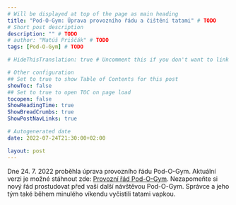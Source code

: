 ```yaml
---
# Will be displayed at top of the page as main heading
title: "Pod-O-Gym: Úprava provozního řádu a čištění tatami" # TODO
# Short post description
description: "" # TODO
# author: "Matúš Priščák" # TODO
tags: [Pod-O-Gym] # TODO

# HideThisTranslation: true # Uncomment this if you don't want to link this translation of page in translations

# Other configuration
## Set to true to show Table of Contents for this post
showToc: false
## Set to true to open TOC on page load
tocopen: false
ShowReadingTime: true
ShowBreadCrumbs: true
ShowPostNavLinks: true

# Autogenerated date
date: 2022-07-24T21:30:00+02:00

layout: post
---
```


Dne 24. 7. 2022 proběhla úprava provozního řádu Pod-O-Gym. Aktuální verzi je možné stáhnout zde: [Provozní řád Pod-O-Gym](../../../services/pod-o-gym/pod_o_gym_provozni_rad.pdf). Nezapomeňte si nový řád prostudovat před vaší další návštěvou Pod-O-Gym. Správce a jeho tým také během minulého víkendu vyčistili tatami vapkou.
